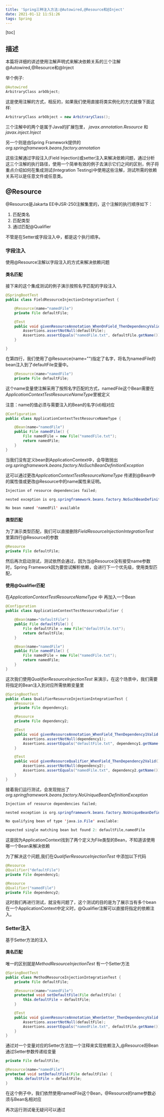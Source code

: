 ```yaml
---
title: 'Spring三种注入方法:@Autowired,@Resource和@Inject'
date: 2021-01-12 11:51:26
tags: Spring
---
```


[toc]

## 描述

本篇将详细的讲述使用注解声明式来解决依赖关系的三个注解@Autowired,@Resource和@Inject



举个例子:

```java
@Autowired
ArbitraryClass arbObject;
```

这是使用注解的方式，相反的，如果我们使用直接将类实例化的方式就像下面这样:

```java
ArbitraryClass arbObject = new ArbitraryClass();
```



三个注解中的两个是属于Java的扩展包里， *javax.annotation.Resource* 和 *javax.inject.Inject*

另一个则是由Spring Framework提供的 *org.springframework.beans.factory.annotation*



这些注解通过字段注入(Field Injection)或setter注入来解决依赖问题，通过分析这三个注解的执行路径，使用一个简单有效的例子去演示它们之间的区别，例子将重点介绍如何在集成测试(Integration Testing)中使用这些注解，测试所需的依赖关系可以是任意文件或任意类。



## @Resource

@Resource是Jakarta EE中JSR-250注解集里的，这个注解的执行顺序如下：

<ol>
	<li>匹配类名</li>
  <li>匹配类型</li>
  <li>通过匹配@Qualifier</li>
</ol>

不管是在Setter或字段注入中，都是这个执行顺序。

### 字段注入

使用@Resource注解以字段注入的方式来解决依赖问题

#### 类名匹配

接下来的这个集成测试的例子演示按照名字匹配的字段注入

```java
@SpringBootTest
public class FieldResourceInjectionIntegrationTest {

    @Resource(name="namedFile")
    private File defaultFile;

    @Test
    public void givenResourceAnnotation_WhenOnField_ThenDependencyValid(){
        Assertions.assertNotNull(defaultFile);
        Assertions.assertEquals("namedFile.txt", defaultFile.getName());
    }

}
```

在第四行，我们使用了@Resource(name="")指定了名字，将名为namedFile的bean注入到了defaultFile变量中。

```java
    @Resource(name="namedFile")
    private File defaultFile;
```



这个name变量使注解采用了按照名字匹配的方式，namedFile这个Bean需要在*ApplicationContextTestResourceNameType*里被定义

注意：name的值必须与需要注入的Bean的名字(id)相对应

```java
@Configuration
public class ApplicationContextTestResourceNameType {

    @Bean(name="namedFile")
    public File namedFile() {
        File namedFile = new File("namedFile.txt");
        return namedFile;
    }
}
```

当我们没有定义bean到ApplicationContext中，会导致抛出*org.springframework.beans.factory.NoSuchBeanDefinitionException*

这可以通过更改*ApplicationContextTestResourceNameType* 传递到@Bean中的属性值或更改@Resource中的name属性来证明。

```java
Injection of resource dependencies failed; 

nested exception is org.springframework.beans.factory.NoSuchBeanDefinitionException:

No bean named 'namedFil' available
```



#### 类型匹配

为了演示类型匹配，我们可以直接删除*FieldResourceInjectionIntegrationTest* 里第四行@Resource的参数

```java
@Resource
private File defaultFile;
```

然后再次启动测试，测试依然会通过，因为当@Resource没有接受name参数时，Spring Framework因为要尝试解析依赖，会进行下一个优先级，使用类型匹配，



#### 使用@Qualifier匹配

在*ApplicationContextTestResourceNameType* 中 再加入一个Bean

```java
@Configuration
public class ApplicationContextTestResourceQualifier {

    @Bean(name="defaultFile")
    public File defaultFile() {
        File defaultFile = new File("defaultFile.txt");
        return defaultFile;
    }

    @Bean(name="namedFile")
    public File namedFile() {
        File namedFile = new File("namedFile.txt");
        return namedFile;
    }
}
```

这次我们使用*QualifierResourceInjectionTest* 来演示，在这个场景中，我们需要将指定的Bean注入到对应所需依赖变量里

```java
@SpringBootTest
public class QualifierResourceInjectionIntegrationTest {
    @Resource
    private File dependency1;

    @Resource
    private File dependency2;

    @Test
    public void givenResourceAnnotation_WhenField_ThenDependency1Valid(){
        Assertions.assertNotNull(dependency1);
        Assertions.assertEquals("defaultFile.txt", dependency1.getName());
    }

    @Test
    public void givenResourceQualifier_WhenField_ThenDependency2Valid(){
        Assertions.assertNotNull(dependency2);
        Assertions.assertEquals("namedFile.txt", dependency2.getName());
    }
}
```

接着我们运行测试，会发现抛出了*org.springframework.beans.factory.NoUniqueBeanDefinitionException* 

```java
Injection of resource dependencies failed; 

nested exception is org.springframework.beans.factory.NoUniqueBeanDefinitionException:

No qualifying bean of type 'java.io.File' available:

expected single matching bean but found 2: defaultFile,namedFile
```

这是因为ApplicationContext找到了两个定义为File类型的Bean，不知道该使用哪一个Bean来解决依赖

为了解决这个问题,我们在*QualifierResourceInjectionTest* 中添加以下代码

```java
@Resource
@Qualifier("defaultFile")
private File dependency1;

@Resource
@Qualifier("namedFile")
private File dependency2;
```

这时我们再进行测试，就没有问题了，这个测试的目的是为了展示当有多个bean在一个ApplicationContext中定义时，@Qualifier注解可以直接将指定的依赖注入。



###  Setter注入

基于Setter方法的注入

#### 类名匹配

唯一的区别就是*MethodResourceInjectionTest* 有一个Setter方法

```java
@SpringBootTest
public class MethodResourceInjectionIntegrationTest {
    private File defaultFile;

    @Resource(name="namedFile")
    protected void setDefaultFile(File defaultFile) {
        this.defaultFile = defaultFile;
    }

    @Test
    public void givenResourceAnnotation_WhenSetter_ThenDependencyValid(){
        Assertions.assertNotNull(defaultFile);
        Assertions.assertEquals("namedFile.txt", defaultFile.getName());
    }
}

```

通过对一个变量对应的Setter方法加一个注释来实现依赖注入,@Resource将Bean通过Setter参数传递给变量

```java
private File defaultFile;

@Resource(name="namedFile")
protected void setDefaultFile(File defaultFile) {
    this.defaultFile = defaultFile;
}
```

在这个例子中，我们依然使用namedFile这个Bean，@Resource的name参数必须与Bean名相对应

再次运行测试毫无疑问可以通过



